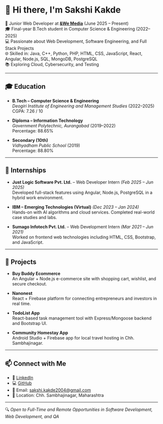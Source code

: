 # 👋 Hi there, I'm Sakshi Kakde

💼 Junior Web Developer at [**&We Media**](https://andwemedia.com) (June 2025 – Present)  
🎓 Final-year B.Tech student in Computer Science & Engineering (2022–2025)  
💻 Passionate about Web Development, Software Engineering, and Full Stack Projects  
🌐 Skilled in: Java, C++, Python, PHP, HTML, CSS, JavaScript, React, Angular, Node.js, SQL, MongoDB, PostgreSQL  
📚 Exploring Cloud, Cybersecurity, and Testing  

---

## 🎓 Education

- **B.Tech – Computer Science & Engineering**  
  *Deogiri Institute of Engineering and Management Studies* (2022–2025)  
  CGPA: 7.26 / 10

- **Diploma – Information Technology**  
  *Government Polytechnic, Aurangabad* (2019–2022)  
  Percentage: 88.65%

- **Secondary (10th)**  
  *Vidhyadham Public School* (2019)  
  Percentage: 88.80%

---

## 💼 Internships

- **Just Logic Software Pvt. Ltd.** – Web Developer Intern *(Feb 2025 – Jun 2025)*  
  Developed full-stack features using Angular, Node.js, PostgreSQL in a hybrid work environment.

- **IBM – Emerging Technologies (Virtual)** *(Dec 2023 – Jan 2024)*  
  Hands-on with AI algorithms and cloud services. Completed real-world case studies and labs.

- **Sumago Infotech Pvt. Ltd.** – Web Development Intern *(Mar 2021 – Jun 2021)*  
  Worked on frontend web technologies including HTML, CSS, Bootstrap, and JavaScript.

---

## 🚀 Projects

- **Buy Buddy Ecommerce**  
  An Angular + Node.js e-commerce site with shopping cart, wishlist, and secure checkout.

- **Nanonest**  
  React + Firebase platform for connecting entrepreneurs and investors in real time.

- **TodoList App**  
  React-based task management tool with Express/Mongoose backend and Bootstrap UI.

- **Community Homestay App**  
  Android Studio + Firebase app for local travel hosting in Chh. Sambhajinagar.

---

## 📫 Connect with Me

- 💼 [LinkedIn](https://www.linkedin.com/in/sakshi-kakde-113712270)  
- 💻 [GitHub](https://github.com/sakshi123kakde)  
- 📧 Email: sakshi.kakde2004@gmail.com  
- 📍 Location: Chh. Sambhajinagar, Maharashtra

---

🔍 *Open to Full-Time and Remote Opportunities in Software Development, Web Development, and QA*
